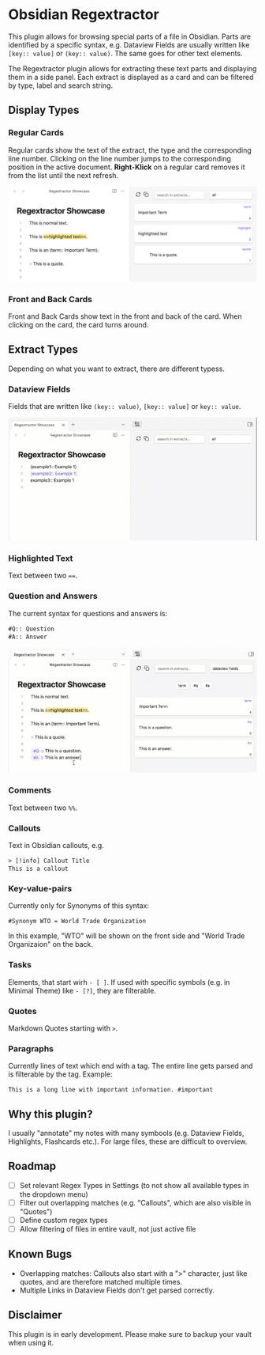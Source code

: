 # Obsidian Regextractor

This plugin allows for browsing special parts of a file in Obsidian. Parts are identified by a specific syntax, e.g. Dataview Fields are usually written like `[key:: value]` or `(key:: value)`. The same goes for other text elements.

The Regextractor plugin allows for extracting these text parts and displaying them in a side panel. Each extract is displayed as a card and can be filtered by type, label and search string.

## Display Types
### Regular Cards
Regular cards show the text of the extract, the type and the corresponding line number. Clicking on the line number jumps to the corresponding position in the active document. **Right-Klick** on a regular card removes it from the list until the next refresh.

![Regular Cards Image](./assets/regular-cards-display.png)

### Front and Back Cards
Front and Back Cards show text in the front and back of the card. When clicking on the card, the card turns around.


## Extract Types

Depending on what you want to extract, there are different typess.

### Dataview Fields
Fields that are written like `(key:: value)`, `[key:: value]` or `key:: value`.

![Dataview Fields Display](./assets/dataview-fields-display.gif)

### Highlighted Text
Text between two `==`.

### Question and Answers
The current syntax for questions and answers is:

```
#Q:: Question
#A:: Answer
```

![Front Back Card](./assets/front-back-card-display.gif)

### Comments
Text between two `%%`.

### Callouts
Text in Obsidian callouts, e.g. 
```
> [!info] Callout Title
This is a callout 
```

### Key-value-pairs

Currently only for Synonyms of this syntax:
```
#Synonym WTO = World Trade Organization
```

In this example, "WTO" will be shown on the front side and "World Trade Organizaion" on the back.

### Tasks

Elements, that start wirh `- [ ]`. If used with specific symbols (e.g. in Minimal Theme) like `- [?]`, they are filterable.

### Quotes

Markdown Quotes starting with `>`.

### Paragraphs

Currently lines of text which end with a tag. The entire line gets parsed and is filterable by the tag.
Example:
```
This is a long line with important information. #important
```

## Why this plugin?
I usually "annotate" my notes with many symbools (e.g. Dataview Fields, Highlights, Flashcards etc.). For large files, these are difficult to overview.

## Roadmap
- [ ] Set relevant Regex Types in Settings (to not show all available types in the dropdown menu)
- [ ] Filter out overlapping matches (e.g. "Callouts", which are also visible in "Quotes")
- [ ] Define custom regex types
- [ ] Allow filtering of files in entire vault, not just active file

## Known Bugs
- Overlapping matches: Callouts also start with a ">" character, just like quotes, and are therefore matched multiple times.
- Multiple Links in Dataview Fields don't get parsed correctly.

## Disclaimer
This plugin is in early development. Please make sure to backup your vault when using it.